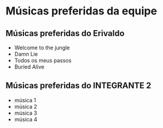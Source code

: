 # Músicas preferidas da equipe

## Músicas preferidas do Erivaldo

* Welcome to the jungle
* Damn Lie
* Todos os meus passos
* Buried Alive

## Músicas preferidas do INTEGRANTE 2

* música 1
* música 2
* música 3
* música 4
